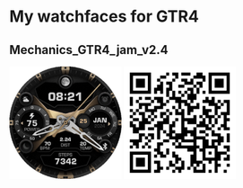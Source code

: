 # My watchfaces for GTR4

## Mechanics_GTR4_jam_v2.4

<img src="Mechanics_GTR4_jam_v2.4_preview_en.png" width="200"> <img src="Mechanics_GTR4_jam_v2.4.zpk_qr-code.png" width="200">

